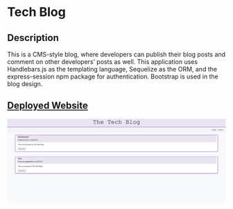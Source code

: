 # Tech Blog

## Description
This is a CMS-style blog, where developers can publish their blog posts and comment on other developers’ posts as well. This application uses Handlebars.js as the templating language, Sequelize as the ORM, and the express-session npm package for authentication. Bootstrap is used in the blog design.

## [Deployed Website](https://ingrid-tech-blog-5ff7d16ff03b.herokuapp.com/)

![Alt text](./public/assets/tech-blog.png)